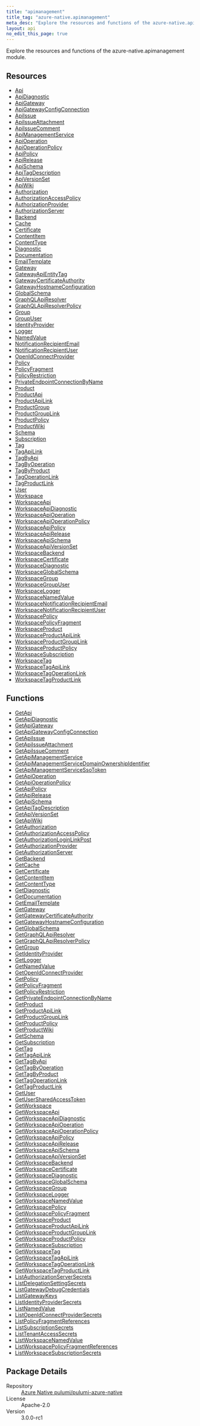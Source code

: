 ```yaml
---
title: "apimanagement"
title_tag: "azure-native.apimanagement"
meta_desc: "Explore the resources and functions of the azure-native.apimanagement module."
layout: api
no_edit_this_page: true
---
```


<!-- WARNING: this file was generated by Pulumi Docs Generator. -->
<!-- Do not edit by hand unless you're certain you know what you are doing! -->

Explore the resources and functions of the azure-native.apimanagement module.

<h2 id="resources">Resources</h2>
<ul class="api">
    <li><a href="api/" title="Api">Api</a></li>
    <li><a href="apidiagnostic/" title="ApiDiagnostic">ApiDiagnostic</a></li>
    <li><a href="apigateway/" title="ApiGateway">ApiGateway</a></li>
    <li><a href="apigatewayconfigconnection/" title="ApiGatewayConfigConnection">ApiGatewayConfigConnection</a></li>
    <li><a href="apiissue/" title="ApiIssue">ApiIssue</a></li>
    <li><a href="apiissueattachment/" title="ApiIssueAttachment">ApiIssueAttachment</a></li>
    <li><a href="apiissuecomment/" title="ApiIssueComment">ApiIssueComment</a></li>
    <li><a href="apimanagementservice/" title="ApiManagementService">ApiManagementService</a></li>
    <li><a href="apioperation/" title="ApiOperation">ApiOperation</a></li>
    <li><a href="apioperationpolicy/" title="ApiOperationPolicy">ApiOperationPolicy</a></li>
    <li><a href="apipolicy/" title="ApiPolicy">ApiPolicy</a></li>
    <li><a href="apirelease/" title="ApiRelease">ApiRelease</a></li>
    <li><a href="apischema/" title="ApiSchema">ApiSchema</a></li>
    <li><a href="apitagdescription/" title="ApiTagDescription">ApiTagDescription</a></li>
    <li><a href="apiversionset/" title="ApiVersionSet">ApiVersionSet</a></li>
    <li><a href="apiwiki/" title="ApiWiki">ApiWiki</a></li>
    <li><a href="authorization/" title="Authorization">Authorization</a></li>
    <li><a href="authorizationaccesspolicy/" title="AuthorizationAccessPolicy">AuthorizationAccessPolicy</a></li>
    <li><a href="authorizationprovider/" title="AuthorizationProvider">AuthorizationProvider</a></li>
    <li><a href="authorizationserver/" title="AuthorizationServer">AuthorizationServer</a></li>
    <li><a href="backend/" title="Backend">Backend</a></li>
    <li><a href="cache/" title="Cache">Cache</a></li>
    <li><a href="certificate/" title="Certificate">Certificate</a></li>
    <li><a href="contentitem/" title="ContentItem">ContentItem</a></li>
    <li><a href="contenttype/" title="ContentType">ContentType</a></li>
    <li><a href="diagnostic/" title="Diagnostic">Diagnostic</a></li>
    <li><a href="documentation/" title="Documentation">Documentation</a></li>
    <li><a href="emailtemplate/" title="EmailTemplate">EmailTemplate</a></li>
    <li><a href="gateway/" title="Gateway">Gateway</a></li>
    <li><a href="gatewayapientitytag/" title="GatewayApiEntityTag">GatewayApiEntityTag</a></li>
    <li><a href="gatewaycertificateauthority/" title="GatewayCertificateAuthority">GatewayCertificateAuthority</a></li>
    <li><a href="gatewayhostnameconfiguration/" title="GatewayHostnameConfiguration">GatewayHostnameConfiguration</a></li>
    <li><a href="globalschema/" title="GlobalSchema">GlobalSchema</a></li>
    <li><a href="graphqlapiresolver/" title="GraphQLApiResolver">GraphQLApiResolver</a></li>
    <li><a href="graphqlapiresolverpolicy/" title="GraphQLApiResolverPolicy">GraphQLApiResolverPolicy</a></li>
    <li><a href="group/" title="Group">Group</a></li>
    <li><a href="groupuser/" title="GroupUser">GroupUser</a></li>
    <li><a href="identityprovider/" title="IdentityProvider">IdentityProvider</a></li>
    <li><a href="logger/" title="Logger">Logger</a></li>
    <li><a href="namedvalue/" title="NamedValue">NamedValue</a></li>
    <li><a href="notificationrecipientemail/" title="NotificationRecipientEmail">NotificationRecipientEmail</a></li>
    <li><a href="notificationrecipientuser/" title="NotificationRecipientUser">NotificationRecipientUser</a></li>
    <li><a href="openidconnectprovider/" title="OpenIdConnectProvider">OpenIdConnectProvider</a></li>
    <li><a href="policy/" title="Policy">Policy</a></li>
    <li><a href="policyfragment/" title="PolicyFragment">PolicyFragment</a></li>
    <li><a href="policyrestriction/" title="PolicyRestriction">PolicyRestriction</a></li>
    <li><a href="privateendpointconnectionbyname/" title="PrivateEndpointConnectionByName">PrivateEndpointConnectionByName</a></li>
    <li><a href="product/" title="Product">Product</a></li>
    <li><a href="productapi/" title="ProductApi">ProductApi</a></li>
    <li><a href="productapilink/" title="ProductApiLink">ProductApiLink</a></li>
    <li><a href="productgroup/" title="ProductGroup">ProductGroup</a></li>
    <li><a href="productgrouplink/" title="ProductGroupLink">ProductGroupLink</a></li>
    <li><a href="productpolicy/" title="ProductPolicy">ProductPolicy</a></li>
    <li><a href="productwiki/" title="ProductWiki">ProductWiki</a></li>
    <li><a href="schema/" title="Schema">Schema</a></li>
    <li><a href="subscription/" title="Subscription">Subscription</a></li>
    <li><a href="tag/" title="Tag">Tag</a></li>
    <li><a href="tagapilink/" title="TagApiLink">TagApiLink</a></li>
    <li><a href="tagbyapi/" title="TagByApi">TagByApi</a></li>
    <li><a href="tagbyoperation/" title="TagByOperation">TagByOperation</a></li>
    <li><a href="tagbyproduct/" title="TagByProduct">TagByProduct</a></li>
    <li><a href="tagoperationlink/" title="TagOperationLink">TagOperationLink</a></li>
    <li><a href="tagproductlink/" title="TagProductLink">TagProductLink</a></li>
    <li><a href="user/" title="User">User</a></li>
    <li><a href="workspace/" title="Workspace">Workspace</a></li>
    <li><a href="workspaceapi/" title="WorkspaceApi">WorkspaceApi</a></li>
    <li><a href="workspaceapidiagnostic/" title="WorkspaceApiDiagnostic">WorkspaceApiDiagnostic</a></li>
    <li><a href="workspaceapioperation/" title="WorkspaceApiOperation">WorkspaceApiOperation</a></li>
    <li><a href="workspaceapioperationpolicy/" title="WorkspaceApiOperationPolicy">WorkspaceApiOperationPolicy</a></li>
    <li><a href="workspaceapipolicy/" title="WorkspaceApiPolicy">WorkspaceApiPolicy</a></li>
    <li><a href="workspaceapirelease/" title="WorkspaceApiRelease">WorkspaceApiRelease</a></li>
    <li><a href="workspaceapischema/" title="WorkspaceApiSchema">WorkspaceApiSchema</a></li>
    <li><a href="workspaceapiversionset/" title="WorkspaceApiVersionSet">WorkspaceApiVersionSet</a></li>
    <li><a href="workspacebackend/" title="WorkspaceBackend">WorkspaceBackend</a></li>
    <li><a href="workspacecertificate/" title="WorkspaceCertificate">WorkspaceCertificate</a></li>
    <li><a href="workspacediagnostic/" title="WorkspaceDiagnostic">WorkspaceDiagnostic</a></li>
    <li><a href="workspaceglobalschema/" title="WorkspaceGlobalSchema">WorkspaceGlobalSchema</a></li>
    <li><a href="workspacegroup/" title="WorkspaceGroup">WorkspaceGroup</a></li>
    <li><a href="workspacegroupuser/" title="WorkspaceGroupUser">WorkspaceGroupUser</a></li>
    <li><a href="workspacelogger/" title="WorkspaceLogger">WorkspaceLogger</a></li>
    <li><a href="workspacenamedvalue/" title="WorkspaceNamedValue">WorkspaceNamedValue</a></li>
    <li><a href="workspacenotificationrecipientemail/" title="WorkspaceNotificationRecipientEmail">WorkspaceNotificationRecipientEmail</a></li>
    <li><a href="workspacenotificationrecipientuser/" title="WorkspaceNotificationRecipientUser">WorkspaceNotificationRecipientUser</a></li>
    <li><a href="workspacepolicy/" title="WorkspacePolicy">WorkspacePolicy</a></li>
    <li><a href="workspacepolicyfragment/" title="WorkspacePolicyFragment">WorkspacePolicyFragment</a></li>
    <li><a href="workspaceproduct/" title="WorkspaceProduct">WorkspaceProduct</a></li>
    <li><a href="workspaceproductapilink/" title="WorkspaceProductApiLink">WorkspaceProductApiLink</a></li>
    <li><a href="workspaceproductgrouplink/" title="WorkspaceProductGroupLink">WorkspaceProductGroupLink</a></li>
    <li><a href="workspaceproductpolicy/" title="WorkspaceProductPolicy">WorkspaceProductPolicy</a></li>
    <li><a href="workspacesubscription/" title="WorkspaceSubscription">WorkspaceSubscription</a></li>
    <li><a href="workspacetag/" title="WorkspaceTag">WorkspaceTag</a></li>
    <li><a href="workspacetagapilink/" title="WorkspaceTagApiLink">WorkspaceTagApiLink</a></li>
    <li><a href="workspacetagoperationlink/" title="WorkspaceTagOperationLink">WorkspaceTagOperationLink</a></li>
    <li><a href="workspacetagproductlink/" title="WorkspaceTagProductLink">WorkspaceTagProductLink</a></li>
</ul>

<h2 id="functions">Functions</h2>
<ul class="api">
    <li><a href="getapi/" title="GetApi">GetApi</a></li>
    <li><a href="getapidiagnostic/" title="GetApiDiagnostic">GetApiDiagnostic</a></li>
    <li><a href="getapigateway/" title="GetApiGateway">GetApiGateway</a></li>
    <li><a href="getapigatewayconfigconnection/" title="GetApiGatewayConfigConnection">GetApiGatewayConfigConnection</a></li>
    <li><a href="getapiissue/" title="GetApiIssue">GetApiIssue</a></li>
    <li><a href="getapiissueattachment/" title="GetApiIssueAttachment">GetApiIssueAttachment</a></li>
    <li><a href="getapiissuecomment/" title="GetApiIssueComment">GetApiIssueComment</a></li>
    <li><a href="getapimanagementservice/" title="GetApiManagementService">GetApiManagementService</a></li>
    <li><a href="getapimanagementservicedomainownershipidentifier/" title="GetApiManagementServiceDomainOwnershipIdentifier">GetApiManagementServiceDomainOwnershipIdentifier</a></li>
    <li><a href="getapimanagementservicessotoken/" title="GetApiManagementServiceSsoToken">GetApiManagementServiceSsoToken</a></li>
    <li><a href="getapioperation/" title="GetApiOperation">GetApiOperation</a></li>
    <li><a href="getapioperationpolicy/" title="GetApiOperationPolicy">GetApiOperationPolicy</a></li>
    <li><a href="getapipolicy/" title="GetApiPolicy">GetApiPolicy</a></li>
    <li><a href="getapirelease/" title="GetApiRelease">GetApiRelease</a></li>
    <li><a href="getapischema/" title="GetApiSchema">GetApiSchema</a></li>
    <li><a href="getapitagdescription/" title="GetApiTagDescription">GetApiTagDescription</a></li>
    <li><a href="getapiversionset/" title="GetApiVersionSet">GetApiVersionSet</a></li>
    <li><a href="getapiwiki/" title="GetApiWiki">GetApiWiki</a></li>
    <li><a href="getauthorization/" title="GetAuthorization">GetAuthorization</a></li>
    <li><a href="getauthorizationaccesspolicy/" title="GetAuthorizationAccessPolicy">GetAuthorizationAccessPolicy</a></li>
    <li><a href="getauthorizationloginlinkpost/" title="GetAuthorizationLoginLinkPost">GetAuthorizationLoginLinkPost</a></li>
    <li><a href="getauthorizationprovider/" title="GetAuthorizationProvider">GetAuthorizationProvider</a></li>
    <li><a href="getauthorizationserver/" title="GetAuthorizationServer">GetAuthorizationServer</a></li>
    <li><a href="getbackend/" title="GetBackend">GetBackend</a></li>
    <li><a href="getcache/" title="GetCache">GetCache</a></li>
    <li><a href="getcertificate/" title="GetCertificate">GetCertificate</a></li>
    <li><a href="getcontentitem/" title="GetContentItem">GetContentItem</a></li>
    <li><a href="getcontenttype/" title="GetContentType">GetContentType</a></li>
    <li><a href="getdiagnostic/" title="GetDiagnostic">GetDiagnostic</a></li>
    <li><a href="getdocumentation/" title="GetDocumentation">GetDocumentation</a></li>
    <li><a href="getemailtemplate/" title="GetEmailTemplate">GetEmailTemplate</a></li>
    <li><a href="getgateway/" title="GetGateway">GetGateway</a></li>
    <li><a href="getgatewaycertificateauthority/" title="GetGatewayCertificateAuthority">GetGatewayCertificateAuthority</a></li>
    <li><a href="getgatewayhostnameconfiguration/" title="GetGatewayHostnameConfiguration">GetGatewayHostnameConfiguration</a></li>
    <li><a href="getglobalschema/" title="GetGlobalSchema">GetGlobalSchema</a></li>
    <li><a href="getgraphqlapiresolver/" title="GetGraphQLApiResolver">GetGraphQLApiResolver</a></li>
    <li><a href="getgraphqlapiresolverpolicy/" title="GetGraphQLApiResolverPolicy">GetGraphQLApiResolverPolicy</a></li>
    <li><a href="getgroup/" title="GetGroup">GetGroup</a></li>
    <li><a href="getidentityprovider/" title="GetIdentityProvider">GetIdentityProvider</a></li>
    <li><a href="getlogger/" title="GetLogger">GetLogger</a></li>
    <li><a href="getnamedvalue/" title="GetNamedValue">GetNamedValue</a></li>
    <li><a href="getopenidconnectprovider/" title="GetOpenIdConnectProvider">GetOpenIdConnectProvider</a></li>
    <li><a href="getpolicy/" title="GetPolicy">GetPolicy</a></li>
    <li><a href="getpolicyfragment/" title="GetPolicyFragment">GetPolicyFragment</a></li>
    <li><a href="getpolicyrestriction/" title="GetPolicyRestriction">GetPolicyRestriction</a></li>
    <li><a href="getprivateendpointconnectionbyname/" title="GetPrivateEndpointConnectionByName">GetPrivateEndpointConnectionByName</a></li>
    <li><a href="getproduct/" title="GetProduct">GetProduct</a></li>
    <li><a href="getproductapilink/" title="GetProductApiLink">GetProductApiLink</a></li>
    <li><a href="getproductgrouplink/" title="GetProductGroupLink">GetProductGroupLink</a></li>
    <li><a href="getproductpolicy/" title="GetProductPolicy">GetProductPolicy</a></li>
    <li><a href="getproductwiki/" title="GetProductWiki">GetProductWiki</a></li>
    <li><a href="getschema/" title="GetSchema">GetSchema</a></li>
    <li><a href="getsubscription/" title="GetSubscription">GetSubscription</a></li>
    <li><a href="gettag/" title="GetTag">GetTag</a></li>
    <li><a href="gettagapilink/" title="GetTagApiLink">GetTagApiLink</a></li>
    <li><a href="gettagbyapi/" title="GetTagByApi">GetTagByApi</a></li>
    <li><a href="gettagbyoperation/" title="GetTagByOperation">GetTagByOperation</a></li>
    <li><a href="gettagbyproduct/" title="GetTagByProduct">GetTagByProduct</a></li>
    <li><a href="gettagoperationlink/" title="GetTagOperationLink">GetTagOperationLink</a></li>
    <li><a href="gettagproductlink/" title="GetTagProductLink">GetTagProductLink</a></li>
    <li><a href="getuser/" title="GetUser">GetUser</a></li>
    <li><a href="getusersharedaccesstoken/" title="GetUserSharedAccessToken">GetUserSharedAccessToken</a></li>
    <li><a href="getworkspace/" title="GetWorkspace">GetWorkspace</a></li>
    <li><a href="getworkspaceapi/" title="GetWorkspaceApi">GetWorkspaceApi</a></li>
    <li><a href="getworkspaceapidiagnostic/" title="GetWorkspaceApiDiagnostic">GetWorkspaceApiDiagnostic</a></li>
    <li><a href="getworkspaceapioperation/" title="GetWorkspaceApiOperation">GetWorkspaceApiOperation</a></li>
    <li><a href="getworkspaceapioperationpolicy/" title="GetWorkspaceApiOperationPolicy">GetWorkspaceApiOperationPolicy</a></li>
    <li><a href="getworkspaceapipolicy/" title="GetWorkspaceApiPolicy">GetWorkspaceApiPolicy</a></li>
    <li><a href="getworkspaceapirelease/" title="GetWorkspaceApiRelease">GetWorkspaceApiRelease</a></li>
    <li><a href="getworkspaceapischema/" title="GetWorkspaceApiSchema">GetWorkspaceApiSchema</a></li>
    <li><a href="getworkspaceapiversionset/" title="GetWorkspaceApiVersionSet">GetWorkspaceApiVersionSet</a></li>
    <li><a href="getworkspacebackend/" title="GetWorkspaceBackend">GetWorkspaceBackend</a></li>
    <li><a href="getworkspacecertificate/" title="GetWorkspaceCertificate">GetWorkspaceCertificate</a></li>
    <li><a href="getworkspacediagnostic/" title="GetWorkspaceDiagnostic">GetWorkspaceDiagnostic</a></li>
    <li><a href="getworkspaceglobalschema/" title="GetWorkspaceGlobalSchema">GetWorkspaceGlobalSchema</a></li>
    <li><a href="getworkspacegroup/" title="GetWorkspaceGroup">GetWorkspaceGroup</a></li>
    <li><a href="getworkspacelogger/" title="GetWorkspaceLogger">GetWorkspaceLogger</a></li>
    <li><a href="getworkspacenamedvalue/" title="GetWorkspaceNamedValue">GetWorkspaceNamedValue</a></li>
    <li><a href="getworkspacepolicy/" title="GetWorkspacePolicy">GetWorkspacePolicy</a></li>
    <li><a href="getworkspacepolicyfragment/" title="GetWorkspacePolicyFragment">GetWorkspacePolicyFragment</a></li>
    <li><a href="getworkspaceproduct/" title="GetWorkspaceProduct">GetWorkspaceProduct</a></li>
    <li><a href="getworkspaceproductapilink/" title="GetWorkspaceProductApiLink">GetWorkspaceProductApiLink</a></li>
    <li><a href="getworkspaceproductgrouplink/" title="GetWorkspaceProductGroupLink">GetWorkspaceProductGroupLink</a></li>
    <li><a href="getworkspaceproductpolicy/" title="GetWorkspaceProductPolicy">GetWorkspaceProductPolicy</a></li>
    <li><a href="getworkspacesubscription/" title="GetWorkspaceSubscription">GetWorkspaceSubscription</a></li>
    <li><a href="getworkspacetag/" title="GetWorkspaceTag">GetWorkspaceTag</a></li>
    <li><a href="getworkspacetagapilink/" title="GetWorkspaceTagApiLink">GetWorkspaceTagApiLink</a></li>
    <li><a href="getworkspacetagoperationlink/" title="GetWorkspaceTagOperationLink">GetWorkspaceTagOperationLink</a></li>
    <li><a href="getworkspacetagproductlink/" title="GetWorkspaceTagProductLink">GetWorkspaceTagProductLink</a></li>
    <li><a href="listauthorizationserversecrets/" title="ListAuthorizationServerSecrets">ListAuthorizationServerSecrets</a></li>
    <li><a href="listdelegationsettingsecrets/" title="ListDelegationSettingSecrets">ListDelegationSettingSecrets</a></li>
    <li><a href="listgatewaydebugcredentials/" title="ListGatewayDebugCredentials">ListGatewayDebugCredentials</a></li>
    <li><a href="listgatewaykeys/" title="ListGatewayKeys">ListGatewayKeys</a></li>
    <li><a href="listidentityprovidersecrets/" title="ListIdentityProviderSecrets">ListIdentityProviderSecrets</a></li>
    <li><a href="listnamedvalue/" title="ListNamedValue">ListNamedValue</a></li>
    <li><a href="listopenidconnectprovidersecrets/" title="ListOpenIdConnectProviderSecrets">ListOpenIdConnectProviderSecrets</a></li>
    <li><a href="listpolicyfragmentreferences/" title="ListPolicyFragmentReferences">ListPolicyFragmentReferences</a></li>
    <li><a href="listsubscriptionsecrets/" title="ListSubscriptionSecrets">ListSubscriptionSecrets</a></li>
    <li><a href="listtenantaccesssecrets/" title="ListTenantAccessSecrets">ListTenantAccessSecrets</a></li>
    <li><a href="listworkspacenamedvalue/" title="ListWorkspaceNamedValue">ListWorkspaceNamedValue</a></li>
    <li><a href="listworkspacepolicyfragmentreferences/" title="ListWorkspacePolicyFragmentReferences">ListWorkspacePolicyFragmentReferences</a></li>
    <li><a href="listworkspacesubscriptionsecrets/" title="ListWorkspaceSubscriptionSecrets">ListWorkspaceSubscriptionSecrets</a></li>
</ul>

<h2 id="package-details">Package Details</h2>
<dl class="package-details">
	<dt>Repository</dt>
	<dd><a href="https://github.com/pulumi/pulumi-azure-native">Azure Native pulumi/pulumi-azure-native</a></dd>
	<dt>License</dt>
	<dd>Apache-2.0</dd>
	<dt>Version</dt>
	<dd>3.0.0-rc1</dd>
</dl>

